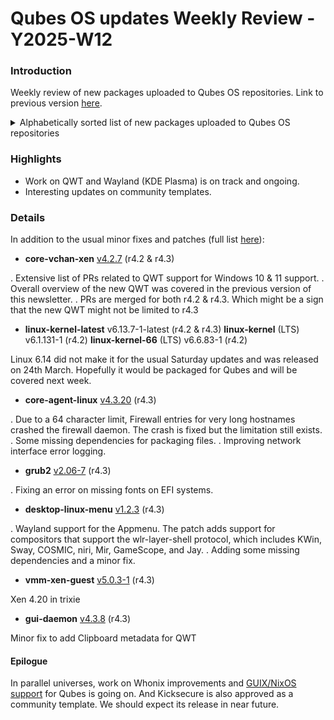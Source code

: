 # Qubes OS updates Weekly Review - Y2025-W12

### Introduction

Weekly review of new packages uploaded to Qubes OS repositories. Link to previous version [here](https://forum.qubes-os.org/t/qubes-os-updates-weekly-review-y2025-w11/32891).

<details>
<summary>Alphabetically sorted list of new packages uploaded to Qubes OS repositories</summary>

```bash
grub2-common-2.06-7.fc41.noarch.rpm
grub2-efi-ia32-2.06-7.fc41.x86_64.rpm
grub2-efi-ia32-cdboot-2.06-7.fc41.x86_64.rpm
grub2-efi-ia32-modules-2.06-7.fc41.noarch.rpm
grub2-efi-x64-2.06-7.fc41.x86_64.rpm
grub2-efi-x64-cdboot-2.06-7.fc41.x86_64.rpm
grub2-efi-x64-modules-2.06-7.fc41.noarch.rpm
grub2-pc-2.06-7.fc41.x86_64.rpm
grub2-pc-modules-2.06-7.fc41.noarch.rpm
grub2-tools-2.06-7.fc41.x86_64.rpm
grub2-tools-efi-2.06-7.fc41.x86_64.rpm
grub2-tools-extra-2.06-7.fc41.x86_64.rpm
grub2-tools-minimal-2.06-7.fc41.x86_64.rpm
kernel-61-6.1.131-1.qubes.fc37.x86_64.rpm
kernel-61-devel-6.1.131-1.qubes.fc37.x86_64.rpm
kernel-61-modules-6.1.131-1.qubes.fc37.x86_64.rpm
kernel-61-qubes-vm-6.1.131-1.qubes.fc37.x86_64.rpm
kernel-66-6.6.83-1.qubes.fc37.x86_64.rpm
kernel-66-devel-6.6.83-1.qubes.fc37.x86_64.rpm
kernel-66-modules-6.6.83-1.qubes.fc37.x86_64.rpm
kernel-66-qubes-vm-6.6.83-1.qubes.fc37.x86_64.rpm
kernel-latest-6.13.7-1.qubes.fc37.x86_64.rpm
kernel-latest-6.13.7-1.qubes.fc41.x86_64.rpm
kernel-latest-devel-6.13.7-1.qubes.fc37.x86_64.rpm
kernel-latest-devel-6.13.7-1.qubes.fc41.x86_64.rpm
kernel-latest-modules-6.13.7-1.qubes.fc37.x86_64.rpm
kernel-latest-modules-6.13.7-1.qubes.fc41.x86_64.rpm
kernel-latest-qubes-vm-6.13.7-1.qubes.fc37.x86_64.rpm
kernel-latest-qubes-vm-6.13.7-1.qubes.fc41.x86_64.rpm
libvchan-xen1_4.2.7-1+deb12u1_amd64.deb
libvchan-xen1_4.2.7-1+deb13u1_amd64.deb
libvchan-xen1_4.2.7-1+jammy1_amd64.deb
libvchan-xen1_4.2.7-1+noble1_amd64.deb
libvchan-xen1-dbgsym_4.2.7-1+deb12u1_amd64.deb
libvchan-xen1-dbgsym_4.2.7-1+deb13u1_amd64.deb
libvchan-xen-dev_4.2.7-1+deb12u1_amd64.deb
libvchan-xen-dev_4.2.7-1+deb13u1_amd64.deb
libvchan-xen-dev_4.2.7-1+jammy1_amd64.deb
libvchan-xen-dev_4.2.7-1+noble1_amd64.deb
python3-dnf-plugins-qubes-hooks-4.3.20-1.fc40.noarch.rpm
python3-qubes-menu_1.2.3-1+deb12u1_amd64.deb
python3-qubes-menu_1.2.3-1+deb13u1_amd64.deb
python3-qubes-menu_1.2.3-1+jammy1_amd64.deb
python3-qubes-menu_1.2.3-1+noble1_amd64.deb
qubes-audio-daemon_4.3.8-1+deb12u1_amd64.deb
qubes-audio-daemon-4.3.8-1.fc40.x86_64.rpm
qubes-audio-daemon-4.3.8-1.fc41.x86_64.rpm
qubes-audio-daemon-4.3.8-1.fc42.x86_64.rpm
qubes-audio-daemon_4.3.8-1+jammy1_amd64.deb
qubes-audio-daemon_4.3.8-1+noble1_amd64.deb
qubes-audio-daemon-dbgsym_4.3.8-1+deb12u1_amd64.deb
qubes-audio-dom0-4.3.8-1.fc40.x86_64.rpm
qubes-audio-dom0-4.3.8-1.fc41.x86_64.rpm
qubes-audio-dom0-4.3.8-1.fc42.x86_64.rpm
qubes-core-agent_4.3.20-1+deb12u1_amd64.deb
qubes-core-agent_4.3.20-1+deb13u1_amd64.deb
qubes-core-agent-4.3.20-1.fc40.x86_64.rpm
qubes-core-agent-4.3.20-1.fc41.x86_64.rpm
qubes-core-agent-4.3.20-1.fc42.x86_64.rpm
qubes-core-agent_4.3.20-1+jammy1_amd64.deb
qubes-core-agent_4.3.20-1+noble1_amd64.deb
qubes-core-agent-caja_4.3.20-1+deb12u1_amd64.deb
qubes-core-agent-caja_4.3.20-1+deb13u1_amd64.deb
qubes-core-agent-caja-4.3.20-1.fc40.x86_64.rpm
qubes-core-agent-caja-4.3.20-1.fc41.x86_64.rpm
qubes-core-agent-caja-4.3.20-1.fc42.x86_64.rpm
qubes-core-agent-caja_4.3.20-1+jammy1_amd64.deb
qubes-core-agent-caja_4.3.20-1+noble1_amd64.deb
qubes-core-agent-dbgsym_4.3.20-1+deb12u1_amd64.deb
qubes-core-agent-dbgsym_4.3.20-1+deb13u1_amd64.deb
qubes-core-agent-dom0-updates_4.3.20-1+deb12u1_amd64.deb
qubes-core-agent-dom0-updates_4.3.20-1+deb13u1_amd64.deb
qubes-core-agent-dom0-updates-4.3.20-1.fc40.noarch.rpm
qubes-core-agent-dom0-updates-4.3.20-1.fc41.noarch.rpm
qubes-core-agent-dom0-updates-4.3.20-1.fc42.noarch.rpm
qubes-core-agent-dom0-updates_4.3.20-1+jammy1_amd64.deb
qubes-core-agent-dom0-updates_4.3.20-1+noble1_amd64.deb
qubes-core-agent-nautilus_4.3.20-1+deb12u1_amd64.deb
qubes-core-agent-nautilus_4.3.20-1+deb13u1_amd64.deb
qubes-core-agent-nautilus-4.3.20-1.fc40.x86_64.rpm
qubes-core-agent-nautilus-4.3.20-1.fc41.x86_64.rpm
qubes-core-agent-nautilus-4.3.20-1.fc42.x86_64.rpm
qubes-core-agent-nautilus_4.3.20-1+jammy1_amd64.deb
qubes-core-agent-nautilus_4.3.20-1+noble1_amd64.deb
qubes-core-agent-networking_4.3.20-1+deb12u1_amd64.deb
qubes-core-agent-networking_4.3.20-1+deb13u1_amd64.deb
qubes-core-agent-networking-4.3.20-1.fc40.noarch.rpm
qubes-core-agent-networking-4.3.20-1.fc41.noarch.rpm
qubes-core-agent-networking-4.3.20-1.fc42.noarch.rpm
qubes-core-agent-networking_4.3.20-1+jammy1_amd64.deb
qubes-core-agent-networking_4.3.20-1+noble1_amd64.deb
qubes-core-agent-network-manager_4.3.20-1+deb12u1_amd64.deb
qubes-core-agent-network-manager_4.3.20-1+deb13u1_amd64.deb
qubes-core-agent-network-manager-4.3.20-1.fc40.noarch.rpm
qubes-core-agent-network-manager-4.3.20-1.fc41.noarch.rpm
qubes-core-agent-network-manager-4.3.20-1.fc42.noarch.rpm
qubes-core-agent-network-manager_4.3.20-1+jammy1_amd64.deb
qubes-core-agent-network-manager_4.3.20-1+noble1_amd64.deb
qubes-core-agent-passwordless-root_4.3.20-1+deb12u1_amd64.deb
qubes-core-agent-passwordless-root_4.3.20-1+deb13u1_amd64.deb
qubes-core-agent-passwordless-root-4.3.20-1.fc40.noarch.rpm
qubes-core-agent-passwordless-root-4.3.20-1.fc41.noarch.rpm
qubes-core-agent-passwordless-root-4.3.20-1.fc42.noarch.rpm
qubes-core-agent-passwordless-root_4.3.20-1+jammy1_amd64.deb
qubes-core-agent-passwordless-root_4.3.20-1+noble1_amd64.deb
qubes-core-agent-selinux-4.3.20-1.fc40.noarch.rpm
qubes-core-agent-selinux-4.3.20-1.fc41.noarch.rpm
qubes-core-agent-selinux-4.3.20-1.fc42.noarch.rpm
qubes-core-agent-systemd-4.3.20-1.fc40.x86_64.rpm
qubes-core-agent-systemd-4.3.20-1.fc41.x86_64.rpm
qubes-core-agent-systemd-4.3.20-1.fc42.x86_64.rpm
qubes-core-agent-thunar_4.3.20-1+deb12u1_amd64.deb
qubes-core-agent-thunar_4.3.20-1+deb13u1_amd64.deb
qubes-core-agent-thunar-4.3.20-1.fc40.x86_64.rpm
qubes-core-agent-thunar-4.3.20-1.fc41.x86_64.rpm
qubes-core-agent-thunar-4.3.20-1.fc42.x86_64.rpm
qubes-core-agent-thunar_4.3.20-1+jammy1_amd64.deb
qubes-core-agent-thunar_4.3.20-1+noble1_amd64.deb
qubes-desktop-linux-menu_1.2.3-1+deb12u1_amd64.deb
qubes-desktop-linux-menu_1.2.3-1+deb13u1_amd64.deb
qubes-desktop-linux-menu-1.2.3-1.fc40.noarch.rpm
qubes-desktop-linux-menu-1.2.3-1.fc41.noarch.rpm
qubes-desktop-linux-menu-1.2.3-1.fc42.noarch.rpm
qubes-desktop-linux-menu_1.2.3-1+jammy1_amd64.deb
qubes-desktop-linux-menu_1.2.3-1+noble1_amd64.deb
qubes-gui-daemon_4.3.8-1+deb12u1_amd64.deb
qubes-gui-daemon-4.3.8-1.fc40.x86_64.rpm
qubes-gui-daemon-4.3.8-1.fc41.x86_64.rpm
qubes-gui-daemon-4.3.8-1.fc42.x86_64.rpm
qubes-gui-daemon_4.3.8-1+jammy1_amd64.deb
qubes-gui-daemon_4.3.8-1+noble1_amd64.deb
qubes-gui-daemon-dbgsym_4.3.8-1+deb12u1_amd64.deb
qubes-gui-daemon-pulseaudio_4.3.8-1+deb12u1_amd64.deb
qubes-gui-daemon-pulseaudio_4.3.8-1+jammy1_amd64.deb
qubes-gui-daemon-pulseaudio_4.3.8-1+noble1_amd64.deb
qubes-gui-daemon-selinux-4.3.8-1.fc40.x86_64.rpm
qubes-gui-daemon-selinux-4.3.8-1.fc41.x86_64.rpm
qubes-gui-daemon-selinux-4.3.8-1.fc42.x86_64.rpm
qubes-gui-dom0-4.3.8-1.fc40.x86_64.rpm
qubes-gui-dom0-4.3.8-1.fc41.x86_64.rpm
qubes-gui-dom0-4.3.8-1.fc42.x86_64.rpm
qubes-libvchan-xen-4.2.7-1.fc37.x86_64.rpm
qubes-libvchan-xen-4.2.7-1.fc40.x86_64.rpm
qubes-libvchan-xen-4.2.7-1.fc41.x86_64.rpm
qubes-libvchan-xen-4.2.7-1.fc42.x86_64.rpm
qubes-libvchan-xen-4.2.7-1-x86_64.pkg.tar.zst
qubes-libvchan-xen-devel-4.2.7-1.fc37.x86_64.rpm
qubes-libvchan-xen-devel-4.2.7-1.fc40.x86_64.rpm
qubes-libvchan-xen-devel-4.2.7-1.fc41.x86_64.rpm
qubes-libvchan-xen-devel-4.2.7-1.fc42.x86_64.rpm
qubes-vm-core-4.3.20-1-x86_64.pkg.tar.zst
qubes-vm-dom0-updates-4.3.20-1-x86_64.pkg.tar.zst
qubes-vm-keyring-4.3.20-1-x86_64.pkg.tar.zst
qubes-vm-networking-4.3.20-1-x86_64.pkg.tar.zst
qubes-vm-passwordless-root-4.3.20-1-x86_64.pkg.tar.zst
xen-utils-guest_5.0.3-1+deb12u1_amd64.deb
xen-utils-guest_5.0.3-1+deb13u1_amd64.deb
xen-utils-guest_5.0.3-1+jammy1_amd64.deb
xen-utils-guest_5.0.3-1+noble1_amd64.deb
```

</details>

### Highlights
- Work on QWT and Wayland (KDE Plasma) is on track and ongoing.
- Interesting updates on community templates.

### Details
In addition to the usual minor fixes and patches (full list [here](https://github.com/QubesOS/updates-status/issues?q=is%3Aissue+created%3A2025-03-17..2025-03-23)):

* **core-vchan-xen** [v4.2.7](https://github.com/QubesOS/qubes-core-vchan-xen/compare/v4.2.6...v4.2.7) (r4.2 & r4.3)

. Extensive list of PRs related to QWT support for Windows 10 & 11 support.
. Overall overview of the new QWT was covered in the previous version of this newsletter.
. PRs are merged for both r4.2 & r4.3. Which might be a sign that the new QWT might not be limited to r4.3

* **linux-kernel-latest** v6.13.7-1-latest (r4.2 & r4.3)
  **linux-kernel** (LTS) v6.1.131-1 (r4.2)
  **linux-kernel-66** (LTS) v6.6.83-1 (r4.2)

Linux 6.14 did not make it for the usual Saturday updates and was released on 24th March. Hopefully it would be packaged for Qubes and will be covered next week.

* **core-agent-linux** [v4.3.20](https://github.com/QubesOS/qubes-core-agent-linux/compare/v4.3.19...v4.3.20) (r4.3)

. Due to a 64 character limit, Firewall entries for very long hostnames crashed the firewall daemon. The crash is fixed but the limitation still exists.
. Some missing dependencies for packaging files.
. Improving network interface error logging.

* **grub2** [v2.06-7](https://github.com/QubesOS/qubes-grub2/compare/v2.06-6...v2.06-7) (r4.3)

. Fixing an error on missing fonts on EFI systems.

* **desktop-linux-menu** [v1.2.3](https://github.com/QubesOS/qubes-desktop-linux-menu/compare/v1.2.2...v1.2.3) (r4.3)

. Wayland support for the Appmenu. The patch adds support for compositors that support the wlr-layer-shell protocol, which includes KWin, Sway, COSMIC, niri, Mir, GameScope, and Jay.
. Adding some missing dependencies and a minor fix.

* **vmm-xen-guest** [v5.0.3-1](https://github.com/QubesOS/qubes-vmm-xen-guest/compare/v5.0.2-1...v5.0.3-1) (r4.3)

Xen 4.20 in trixie

* **gui-daemon** [v4.3.8](https://github.com/QubesOS/qubes-gui-daemon/compare/v4.3.7...v4.3.8) (r4.3)

Minor fix to add Clipboard metadata for QWT

#### Epilogue
In parallel universes, work on Whonix improvements and [GUIX/NixOS support](https://github.com/NixOS/nixpkgs/pull/341215#issuecomment-2661584514) for Qubes is going on. And Kicksecure is also approved as a community template. We should expect its release in near future.
